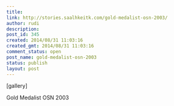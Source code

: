 ```yaml
---
title: 
link: http://stories.saalhkeitk.com/gold-medalist-osn-2003/
author: rudi
description: 
post_id: 345
created: 2014/08/31 11:03:16
created_gmt: 2014/08/31 11:03:16
comment_status: open
post_name: gold-medalist-osn-2003
status: publish
layout: post
---
```



[gallery] 

Gold Medalist OSN 2003